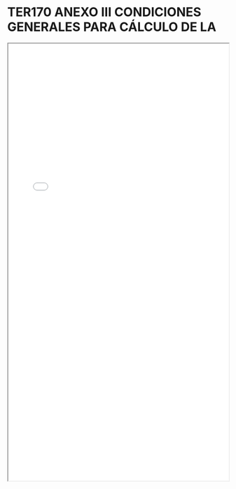 # TER170 ANEXO III CONDICIONES GENERALES PARA CÁLCULO DE LA

<iframe src="../TER170 ANEXO III CONDICIONES GENERALES PARA CÁLCULO DE LA.pdf" width="100%" height="1000px"></iframe>
